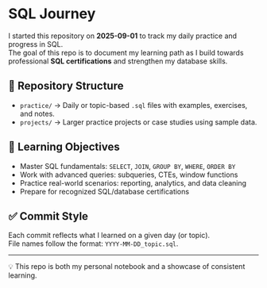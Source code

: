 # SQL Journey 

I started this repository on **2025-09-01** to track my daily practice and progress in SQL.  
The goal of this repo is to document my learning path as I build towards professional **SQL certifications** and strengthen my database skills.

## 📂 Repository Structure
- `practice/` → Daily or topic-based `.sql` files with examples, exercises, and notes.
- `projects/` → Larger practice projects or case studies using sample data.

## 🎯 Learning Objectives
- Master SQL fundamentals: `SELECT`, `JOIN`, `GROUP BY`, `WHERE`, `ORDER BY`
- Work with advanced queries: subqueries, CTEs, window functions
- Practice real-world scenarios: reporting, analytics, and data cleaning
- Prepare for recognized SQL/database certifications

## ✅ Commit Style
Each commit reflects what I learned on a given day (or topic).  
File names follow the format: `YYYY-MM-DD_topic.sql`.

---

💡 This repo is both my personal notebook and a showcase of consistent learning. 
